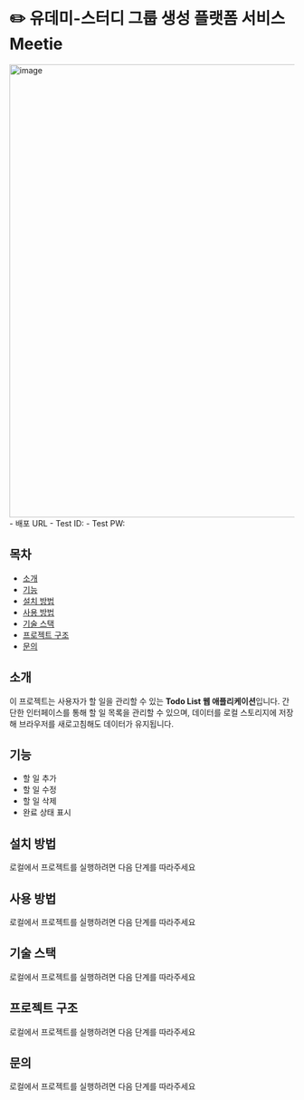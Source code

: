 # ✏️  유데미-스터디 그룹 생성 플랫폼 서비스 Meetie

<img width="800" alt="image" src="https://github.com/user-attachments/assets/fadc1bb2-c8bf-46aa-8eaa-a1cbcf1894f3">
- 배포 URL
- Test ID:
- Test PW:

## 목차
- [소개](#소개)
- [기능](#기능)
- [설치 방법](#설치-방법)
- [사용 방법](#사용-방법)
- [기술 스택](#기술-스택)
- [프로젝트 구조](#프로젝트-구조)
- [문의](#문의)

## 소개
이 프로젝트는 사용자가 할 일을 관리할 수 있는 **Todo List 웹 애플리케이션**입니다. 간단한 인터페이스를 통해 할 일 목록을 관리할 수 있으며, 데이터를 로컬 스토리지에 저장해 브라우저를 새로고침해도 데이터가 유지됩니다.

## 기능
- 할 일 추가
- 할 일 수정
- 할 일 삭제
- 완료 상태 표시

## 설치 방법
로컬에서 프로젝트를 실행하려면 다음 단계를 따라주세요
  
## 사용 방법
로컬에서 프로젝트를 실행하려면 다음 단계를 따라주세요

## 기술 스택
로컬에서 프로젝트를 실행하려면 다음 단계를 따라주세요

## 프로젝트 구조
로컬에서 프로젝트를 실행하려면 다음 단계를 따라주세요

## 문의
로컬에서 프로젝트를 실행하려면 다음 단계를 따라주세요
